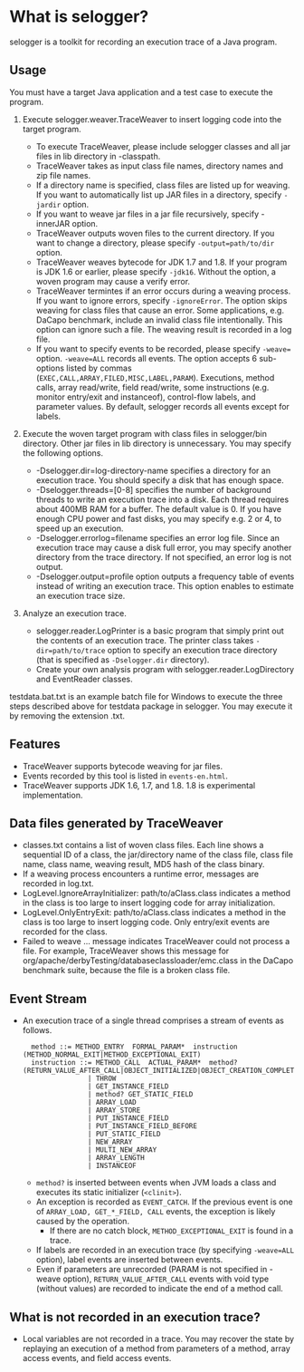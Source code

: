 
# What is selogger?

selogger is a toolkit for recording an execution trace of a Java program.


## Usage

You must have a target Java application and a test case to execute the program.


1. Execute selogger.weaver.TraceWeaver to insert logging code into the target program.
    * To execute TraceWeaver, please include selogger classes and all jar files in lib directory in -classpath.
    * TraceWeaver takes as input class file names, directory names and zip file names.  
    * If a directory name is specified, class files are listed up for weaving.  If you want to automatically list up JAR files in a directory, specify `-jardir` option.
    * If you want to weave jar files in a jar file recursively, specify -innerJAR option.
    * TraceWeaver outputs woven files to the current directory.  If you want to change a directory, please specify `-output=path/to/dir` option.
    * TraceWeaver weaves bytecode for JDK 1.7 and 1.8.  If your program is JDK 1.6 or earlier, please specify `-jdk16`.  Without the option, a woven program may cause a verify error.
    * TraceWeaver termintes if an error occurs during a weaving process.  If you want to ignore errors, specify `-ignoreError`.  The option skips weaving for class files that cause an error.  Some applications, e.g. DaCapo benchmark, include an invalid class file intentionally.  This option can ignore such a file.  The weaving result is recorded in a log file.
    * If you want to specify events to be recorded, please specify `-weave=` option.  `-weave=ALL` records all events.  The option accepts 6 sub-options listed by commas (`EXEC,CALL,ARRAY,FILED,MISC,LABEL,PARAM`).  Executions, method calls, array read/write, field read/write, some instructions (e.g. monitor entry/exit and instanceof), control-flow labels, and parameter values.  By default, selogger records all events except for labels.
    
2. Execute the woven target program with class files in selogger/bin directory.  Other jar files in lib directory is unnecessary.  You may specify the following options.
    * -Dselogger.dir=log-directory-name specifies a directory for an execution trace.  You should specify a disk that has enough space.
    * -Dselogger.threads=[0-8] specifies the number of background threads to write an execution trace into a disk.   Each thread requires about 400MB RAM for a buffer.  The default value is 0.  If you have enough CPU power and fast disks, you may specify e.g. 2 or 4, to speed up an execution.
    * -Dselogger.errorlog=filename specifies an error log file.  Since an execution trace may cause a disk full error, you may specify another directory from the trace directory.  If not specified, an error log is not output.
    * -Dselogger.output=profile option outputs a frequency table of events instead of writing an execution trace.   This option enables to estimate an execution trace size.

3. Analyze an execution trace.
    * selogger.reader.LogPrinter is a basic program that simply print out the contents of an execution trace.  The printer class takes `-dir=path/to/trace` option to specify an execution trace directory (that is specified as `-Dselogger.dir` directory).
    * Create your own analysis program with selogger.reader.LogDirectory and EventReader classes. 

testdata.bat.txt is an example batch file for Windows to execute the three steps described above for testdata package in selogger.
You may execute it by removing the extension .txt.


## Features

* TraceWeaver supports bytecode weaving for jar files.
* Events recorded by this tool is listed in `events-en.html`.
* TraceWeaver supports JDK 1.6, 1.7, and 1.8.  1.8 is experimental implementation.



## Data files generated by TraceWeaver

  * classes.txt contains a list of woven class files.  Each line shows a sequential ID of a class, the jar/directory name of the class file, class file name, class name, weaving result, MD5 hash of the class binary. 
  * If a weaving process encounters a runtime error, messages are recorded in log.txt.
  * LogLevel.IgnoreArrayInitializer: path/to/aClass.class indicates a method in the class is too large to insert logging code for array initialization.
  * LogLevel.OnlyEntryExit: path/to/aClass.class indicates a method in the class is too large to insert logging code.  Only entry/exit events are recorded for the class.
  * Failed to weave ... message indicates TraceWeaver could not process a file.  For example, TraceWeaver shows this message for org/apache/derbyTesting/databaseclassloader/emc.class in the DaCapo benchmark suite, because the file is a broken class file. 


## Event Stream

* An execution trace of a single thread comprises a stream of events as follows.

        method ::= METHOD_ENTRY  FORMAL_PARAM*  instruction  (METHOD_NORMAL_EXIT|METHOD_EXCEPTIONAL_EXIT)
        instruction ::= METHOD_CALL  ACTUAL_PARAM*  method?  (RETURN_VALUE_AFTER_CALL|OBJECT_INITIALIZED|OBJECT_CREATION_COMPLETED)
                      | THROW
                      | GET_INSTANCE_FIELD
                      | method? GET_STATIC_FIELD    
                      | ARRAY_LOAD
                      | ARRAY_STORE
                      | PUT_INSTANCE_FIELD
                      | PUT_INSTANCE_FIELD_BEFORE
                      | PUT_STATIC_FIELD
                      | NEW_ARRAY
                      | MULTI_NEW_ARRAY
                      | ARRAY_LENGTH
                      | INSTANCEOF


  * `method?` is inserted between events when JVM loads a class and executes its static initializer (`<clinit>`).
  * An exception is recorded as `EVENT_CATCH`.  If the previous event is one of `ARRAY_LOAD, GET_*_FIELD, CALL` events, the exception is likely caused by the operation.
    * If there are no catch block, `METHOD_EXCEPTIONAL_EXIT` is found in a trace.  
  * If labels are recorded in an execution trace (by specifying `-weave=ALL` option), label events are inserted between events.
  * Even if parameters are unrecorded (PARAM is not specified in -weave option), `RETURN_VALUE_AFTER_CALL` events with void type (without values) are recorded to indicate the end of a method call.


## What is not recorded in an execution trace?

* Local variables are not recorded in a trace.  You may recover the state by replaying an execution of a method from parameters of a method, array access events, and field access events.
